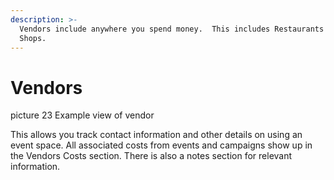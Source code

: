 ```yaml
---
description: >-
  Vendors include anywhere you spend money.  This includes Restaurants and Print
  Shops.
---
```


# Vendors

picture 23 Example view of vendor

This allows you track contact information and other details on using an event space. All associated costs from events and campaigns show up in the Vendors Costs section. There is also a notes section for relevant information.

